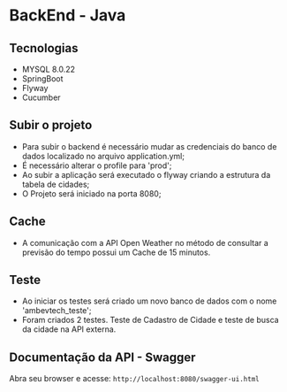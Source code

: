 # BackEnd - Java


## Tecnologias
- MYSQL 8.0.22
- SpringBoot
- Flyway
- Cucumber

## Subir o projeto
- Para subir o backend é necessário mudar as credenciais do banco de dados localizado no arquivo application.yml;
- É necessário alterar o profile para 'prod';
- Ao subir a aplicação será executado o flyway criando a estrutura da tabela de cidades;
- O Projeto será iniciado na porta 8080;

## Cache
- A comunicação com a API Open Weather no método de consultar a previsão do tempo possui um Cache de 15 minutos.

## Teste
- Ao iniciar os testes será criado um novo banco de dados com o nome 'ambevtech_teste';
- Foram criados 2 testes. Teste de Cadastro de Cidade e teste de busca da cidade na API externa.

## Documentação da API - Swagger
Abra seu browser e acesse: `http://localhost:8080/swagger-ui.html`
